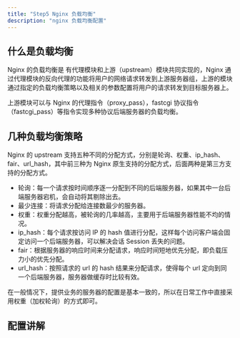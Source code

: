 ```yaml
---
title: "Step5 Nginx 负载均衡"
description: "nginx 负载均衡配置"
---
```


## 什么是负载均衡

Nginx 的负载均衡是 有代理模块和上游（upstream）模块共同实现的，Nginx 通过代理模块的反向代理的功能将用户的网络请求转发到上游服务器组，上游的模块通过指定的负载均衡策略以及相关的参数配置将用户的请求转发到目标服务器上。

上游模块可以与 Nginx 的代理指令（proxy_pass），fastcgi 协议指令（fastcgi_pass）等指令实现多种协议后端服务器的负载均衡。

## 几种负载均衡策略

Nginx 的 upstream 支持五种不同的分配方式，分别是轮询、权重、ip_hash、fair、url_hash，其中前三种为 Nginx 原生支持的分配方式，后面两种是第三方支持的分配方式。

- 轮询：每一个请求按时间顺序逐一分配到不同的后端服务器，如果其中一台后端服务器宕机，会自动将其剔除出去。
- 最少连接：将请求分配给连接数最少的服务器。
- 权重：权重分配越高，被轮询的几率越高，主要用于后端服务器性能不均的情况。
- ip_hash：每个请求按访问 IP 的 hash 值进行分配，这样每个访问客户端会固定访问一个后端服务器，可以解决会话 Session 丢失的问题。
- fair：根据服务器的响应时间来分配请求，响应时间短地优先分配，即负载压力小的优先分配。
- url_hash：按照请求的 url 的 hash 结果来分配请求，使得每个 url 定向到同一个后端服务器，服务器做缓存时比较有效。

在一般情况下，提供业务的服务器的配置是基本一致的，所以在日常工作中直接采用权重（加权轮询）的方式即可。

## 配置讲解

